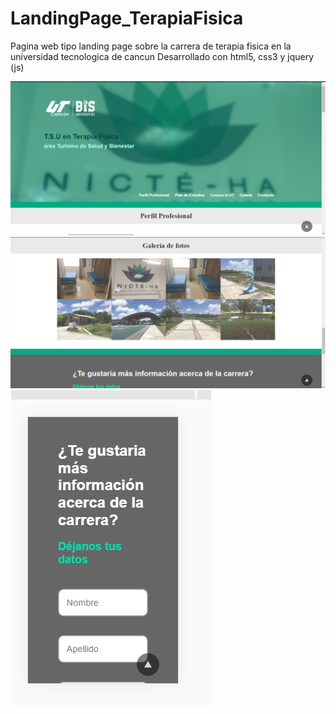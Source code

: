# LandingPage_TerapiaFisica
Pagina web tipo landing page sobre la carrera de terapia fisica en la universidad tecnologica de cancun
Desarrollado con html5, css3 y jquery (js)

![alt text](https://raw.githubusercontent.com/VictorMartinDzib/LandingPage_TerapiaFisica/master/images/landingpage1.PNG)
![alt text](https://raw.githubusercontent.com/VictorMartinDzib/LandingPage_TerapiaFisica/master/images/landingpage2.PNG)
![alt text](https://raw.githubusercontent.com/VictorMartinDzib/LandingPage_TerapiaFisica/master/images/landinpage3.PNG)
